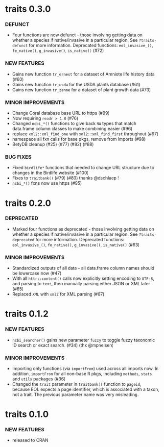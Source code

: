 traits 0.3.0
============

### DEFUNCT

* Four functions are now defunct - those involving getting data
on whether a species if native/invasive in a particular region. 
See `?traits-defunct` for more information. Deprecated functions:
`eol_invasive_()`, `fe_native()`, `g_invasive()`, `is_native()` (#72)

### NEW FEATURES

* Gains new function `tr_ernest` for a dataset of Amniote life history
data (#60)
* Gains new function `tr_usda` for the USDA plants database (#61)
* Gains new function `tr_zanne` for a dataset of plant growth data (#73)

### MINOR IMPROVEMENTS

* Change Coral database base URL to https (#99)
* Now requiring `readr > 1.0` (#76)
* Changed `ncbi_*()` functions to give back `NA` types that match
data.frame column classes to make combining easier (#96)
* replace `xml2::xml_find_one` with `xml2::xml_find_first` throughout (#97)
* namespace all fxn calls for base pkgs, remove from Imports (#98)
* BetyDB cleanup (#25) (#77) (#82) (#88) 

### BUG FIXES

* Fixed `birdlife*` functions that needed to change URL structure 
due to changes in the Birdlife website (#100)
* Fixes to `traitbank()` (#79) (#80) thanks @dschlaep !
* `ncbi_*()` fxns now use https (#95)


traits 0.2.0
============

### DEPRECATED

* Marked four functions as deprecated - those involving getting data
on whether a species if native/invasive in a particular region. 
See `?traits-deprecated` for more information. Deprecated functions:
`eol_invasive_()`, `fe_native()`, `g_invasive()`, `is_native()` (#63)

### MINOR IMPROVEMENTS

* Standardized outputs of all data - all data.frame column names should 
be lowercase now (#47)
* With all `httr::content()` calls now explicitly setting encoding to 
`UTF-8`, and parsing to `text`, then manually parsing either JSON
or XML later (#65)
* Replaced `XML` with `xml2` for XML parsing (#67)

traits 0.1.2
============

### NEW FEATURES

* `ncbi_searcher()` gains new parameter `fuzzy` to toggle fuzzy taxonomic ID search or exact search. (#34) (thx @mpnelsen)

### MINOR IMPROVEMENTS

* Importing only functions (via `importFrom`) used across all imports now.
In addition, `importFrom` for all non-base R pkgs, including `methods`,
`stats` and `utils` packages (#36)
* Changed the `trait` parameter in `traitbank()` function to `pageid`, 
because EOL expects a page identifier, which is associated with a taxon, 
not a trait. The previous parameter name was very misleading.

traits 0.1.0
============

### NEW FEATURES

* released to CRAN
